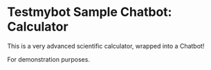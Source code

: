 # Testmybot Sample Chatbot: Calculator

This is a very advanced scientific calculator, wrapped into a Chatbot!

For demonstration purposes.

